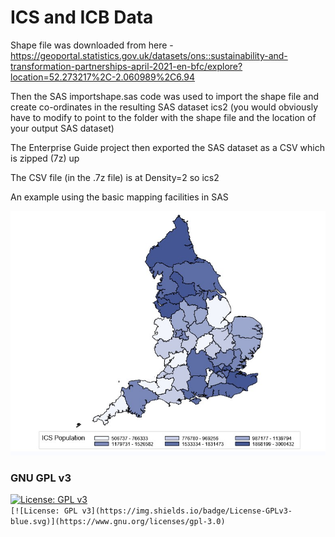 # ICS and ICB Data

Shape file was downloaded from here - https://geoportal.statistics.gov.uk/datasets/ons::sustainability-and-transformation-partnerships-april-2021-en-bfc/explore?location=52.273217%2C-2.060989%2C6.94

Then the SAS importshape.sas code was used to import the shape file and create co-ordinates in the resulting SAS dataset ics2 (you would obviously have to modify to point to the folder with the shape file and the location of your output SAS dataset)

The Enterprise Guide project then exported the SAS dataset as a CSV which is zipped (7z) up

The CSV file (in the .7z file) is at Density=2 so ics2

An example using the basic mapping facilities in SAS

![alt text](https://github.com/suksel/ics/blob/main/gmap.jpg?raw=true)



### GNU GPL v3
[![License: GPL v3](https://img.shields.io/badge/License-GPLv3-blue.svg)](https://www.gnu.org/licenses/gpl-3.0)    
`[![License: GPL v3](https://img.shields.io/badge/License-GPLv3-blue.svg)](https://www.gnu.org/licenses/gpl-3.0)`
